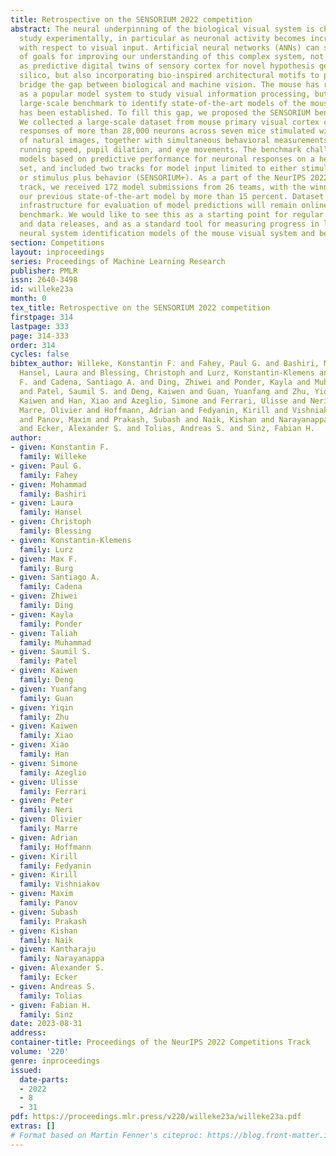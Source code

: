 ```yaml
---
title: Retrospective on the SENSORIUM 2022 competition
abstract: The neural underpinning of the biological visual system is challenging to
  study experimentally, in particular as neuronal activity becomes increasingly nonlinear
  with respect to visual input. Artificial neural networks (ANNs) can serve a variety
  of goals for improving our understanding of this complex system, not only serving
  as predictive digital twins of sensory cortex for novel hypothesis generation in
  silico, but also incorporating bio-inspired architectural motifs to progressively
  bridge the gap between biological and machine vision. The mouse has recently emerged
  as a popular model system to study visual information processing, but no standardized
  large-scale benchmark to identify state-of-the-art models of the mouse visual system
  has been established. To fill this gap, we proposed the SENSORIUM benchmark competition.
  We collected a large-scale dataset from mouse primary visual cortex containing the
  responses of more than 28,000 neurons across seven mice stimulated with thousands
  of natural images, together with simultaneous behavioral measurements that include
  running speed, pupil dilation, and eye movements. The benchmark challenge ranked
  models based on predictive performance for neuronal responses on a held-out test
  set, and included two tracks for model input limited to either stimulus only (SENSORIUM)
  or stimulus plus behavior (SENSORIUM+). As a part of the NeurIPS 2022 competition
  track, we received 172 model submissions from 26 teams, with the winning teams improving
  our previous state-of-the-art model by more than 15 percent. Dataset access and
  infrastructure for evaluation of model predictions will remain online as an ongoing
  benchmark. We would like to see this as a starting point for regular challenges
  and data releases, and as a standard tool for measuring progress in large-scale
  neural system identification models of the mouse visual system and beyond.
section: Competitions
layout: inproceedings
series: Proceedings of Machine Learning Research
publisher: PMLR
issn: 2640-3498
id: willeke23a
month: 0
tex_title: Retrospective on the SENSORIUM 2022 competition
firstpage: 314
lastpage: 333
page: 314-333
order: 314
cycles: false
bibtex_author: Willeke, Konstantin F. and Fahey, Paul G. and Bashiri, Mohammad and
  Hansel, Laura and Blessing, Christoph and Lurz, Konstantin-Klemens and Burg, Max
  F. and Cadena, Santiago A. and Ding, Zhiwei and Ponder, Kayla and Muhammad, Taliah
  and Patel, Saumil S. and Deng, Kaiwen and Guan, Yuanfang and Zhu, Yiqin and Xiao,
  Kaiwen and Han, Xiao and Azeglio, Simone and Ferrari, Ulisse and Neri, Peter and
  Marre, Olivier and Hoffmann, Adrian and Fedyanin, Kirill and Vishniakov, Kirill
  and Panov, Maxim and Prakash, Subash and Naik, Kishan and Narayanappa, Kantharaju
  and Ecker, Alexander S. and Tolias, Andreas S. and Sinz, Fabian H.
author:
- given: Konstantin F.
  family: Willeke
- given: Paul G.
  family: Fahey
- given: Mohammad
  family: Bashiri
- given: Laura
  family: Hansel
- given: Christoph
  family: Blessing
- given: Konstantin-Klemens
  family: Lurz
- given: Max F.
  family: Burg
- given: Santiago A.
  family: Cadena
- given: Zhiwei
  family: Ding
- given: Kayla
  family: Ponder
- given: Taliah
  family: Muhammad
- given: Saumil S.
  family: Patel
- given: Kaiwen
  family: Deng
- given: Yuanfang
  family: Guan
- given: Yiqin
  family: Zhu
- given: Kaiwen
  family: Xiao
- given: Xiao
  family: Han
- given: Simone
  family: Azeglio
- given: Ulisse
  family: Ferrari
- given: Peter
  family: Neri
- given: Olivier
  family: Marre
- given: Adrian
  family: Hoffmann
- given: Kirill
  family: Fedyanin
- given: Kirill
  family: Vishniakov
- given: Maxim
  family: Panov
- given: Subash
  family: Prakash
- given: Kishan
  family: Naik
- given: Kantharaju
  family: Narayanappa
- given: Alexander S.
  family: Ecker
- given: Andreas S.
  family: Tolias
- given: Fabian H.
  family: Sinz
date: 2023-08-31
address:
container-title: Proceedings of the NeurIPS 2022 Competitions Track
volume: '220'
genre: inproceedings
issued:
  date-parts:
  - 2022
  - 8
  - 31
pdf: https://proceedings.mlr.press/v220/willeke23a/willeke23a.pdf
extras: []
# Format based on Martin Fenner's citeproc: https://blog.front-matter.io/posts/citeproc-yaml-for-bibliographies/
---
```

